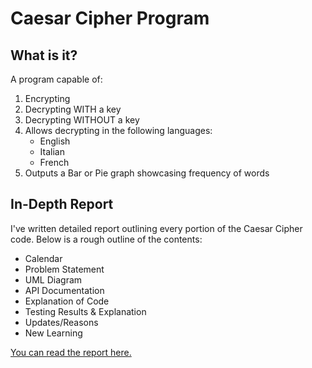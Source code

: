 # Caesar Cipher Program

## What is it?
A program capable of:
1. Encrypting
2. Decrypting WITH a key
3. Decrypting WITHOUT a key
4. Allows decrypting in the following languages:
   * English
   * Italian
   * French
5. Outputs a Bar or Pie graph showcasing frequency of words

## In-Depth Report
I've written detailed report outlining every portion of the Caesar Cipher code. Below is a rough outline of the contents: 

* Calendar
* Problem Statement
* UML Diagram
* API Documentation
* Explanation of Code
* Testing Results & Explanation
* Updates/Reasons
* New Learning

[You can read the report here.](https://drive.google.com/open?id=1Y9RjVzLjPeis90m4uWFD7l6MTKGq6oez)
